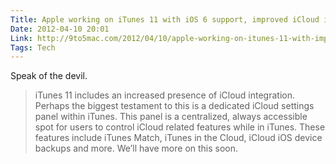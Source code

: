 ```yaml
---
Title: Apple working on iTunes 11 with iOS 6 support, improved iCloud integration
Date: 2012-04-10 20:01
Link: http://9to5mac.com/2012/04/10/apple-working-on-itunes-11-with-improved-icloud-integration-ios-6-support/#/vanilla/discussion/embed
Tags: Tech
---
```

Speak of the devil.
> iTunes 11 includes an increased presence of iCloud integration. Perhaps the biggest testament to this is a dedicated iCloud settings panel within iTunes. This panel is a centralized, always accessible spot for users to control iCloud related features while in iTunes. These features include iTunes Match, iTunes in the Cloud, iCloud iOS device backups and more. We’ll have more on this soon.